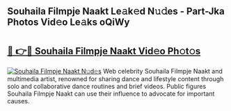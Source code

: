 ## Souhaila Filmpje Naakt Le𝚊k𝚎d N𝚞𝚍es - Part-Jka Photos Vid𝚎o Le𝚊ks oQiWy

# <h2><a href="http://fb1pxs.evod.top/?m=Souhaila+Filmpje+Naakt">🔗 👉🔴 Souhaila Filmpje Naakt Vid𝚎o Ph𝚘t𝚘s</a></h2>

[![Souhaila Filmpje Naakt N𝚞d𝚎s](https://i.imgur.com/8V9OHl7.gif)](http://fb1pxs.evod.top/?m=Souhaila+Filmpje+Naakt)
Web celebrity Souhaila Filmpje Naakt and multimedia artist, renowned for sharing dance and lifestyle content through solo and collaborative dance routines and brief videos. Public figures Souhaila Filmpje Naakt can use their influence to advocate for important causes. 
